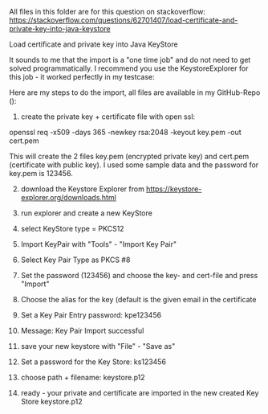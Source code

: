 All files in this folder are for this question on stackoverflow:
https://stackoverflow.com/questions/62701407/load-certificate-and-private-key-into-java-keystore

Load certificate and private key into Java KeyStore

It sounds to me that the import is a "one time job" and do not need to get solved programmatically.
I recommend you use the KeystoreExplorer for this job - it worked perfectly in my testcase:

Here are my steps to do the import, all files are available in my GitHub-Repo ():

1) create the private key + certificate file with open ssl:

openssl req -x509 -days 365 -newkey rsa:2048 -keyout key.pem -out cert.pem

This will create the 2 files key.pem (encrypted private key) and cert.pem (certificate with public key). I used some sample data
and the password for key.pem is 123456.

2) download the Keystore Explorer from https://keystore-explorer.org/downloads.html

3) run explorer and create a new KeyStore

4) select KeyStore type = PKCS12

5) Import KeyPair with "Tools" - "Import Key Pair"

6) Select Key Pair Type as PKCS #8

7) Set the password (123456) and choose the key- and cert-file and press "Import"

8) Choose the alias for the key (default is the given email in the certificate

9) Set a Key Pair Entry password: kpe123456

10) Message: Key Pair Import successful

11) save your new keystore with "File" - "Save as"

12) Set a password for the Key Store: ks123456

13) choose path + filename: keystore.p12

14) ready - your private and certificate are imported in the new created Key Store keystore.p12
